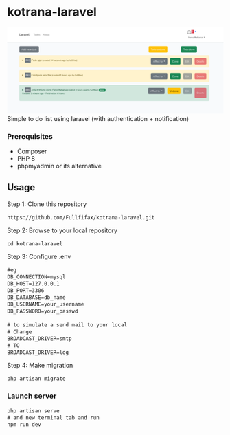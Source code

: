 # kotrana-laravel
<img src="kotrana-laravel.png" alt="kotrana-laravel picture" title="kotrana-laravel picture">
Simple to do list using laravel (with authentication + notification)

### Prerequisites
- Composer
- PHP 8
- phpmyadmin or its alternative

## Usage
Step 1: Clone this repository 
```
https://github.com/Fullfifax/kotrana-laravel.git
```
Step 2: Browse to your local repository
```
cd kotrana-laravel
```
Step 3: Configure .env 
```
#eg
DB_CONNECTION=mysql
DB_HOST=127.0.0.1
DB_PORT=3306
DB_DATABASE=db_name
DB_USERNAME=your_username
DB_PASSWORD=your_passwd

# to simulate a send mail to your local
# Change 
BROADCAST_DRIVER=smtp
# TO
BROADCAST_DRIVER=log
```
Step 4: Make migration
```
php artisan migrate
```
### Launch server
```
php artisan serve
# and new terminal tab and run
npm run dev
```
